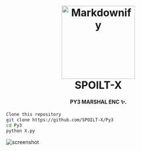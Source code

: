 
<h1 align="center">
  <br>
  <a href="http://www.amitmerchant.com/electron-markdownify"><img src="https://avatars.githubusercontent.com/u/121819973?v=4" alt="Markdownify" width="200"></a>
  <br>
  SPOILT-X
  <br>
</h1>

<h4 align="center">PY3 MARSHAL ENC ✨<a href="http://electron.atom.io" target="_blank"></a>.</h4>

```bash
Clone this repository
git clone https://github.com/SPOILT-X/Py3
cd Py3
python X.py
```

![screenshot](https://raw.githubusercontent.com/SPOILT-X/Py3/main/Screenshot_20230111-210925.jpg)



